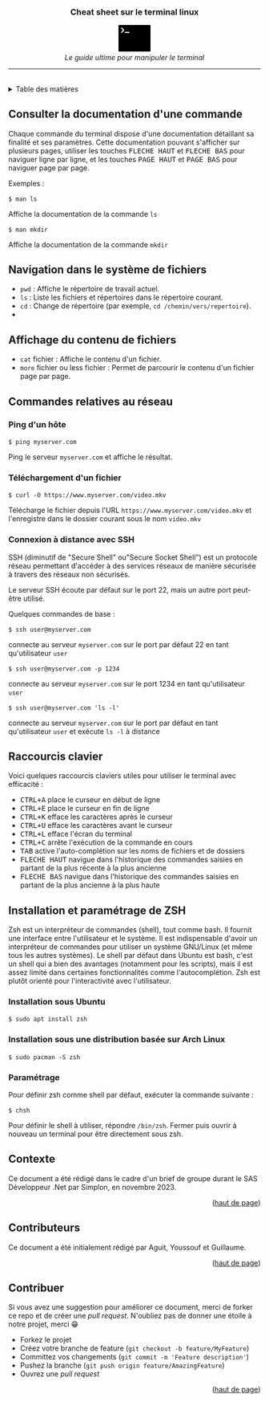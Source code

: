 <a name="top"></a>

<div align="center">
    <h3 align="center">Cheat sheet sur le terminal linux</h3>
    <p align="center">
        <img src="images/terminal-seeklogo.com.svg" width="64"><br>
        <i>Le guide ultime pour manipuler le terminal</i>
    </p>
</div>

***
<br>
<details>
    <summary>Table des matières</summary>
    <ul>
        <li>
            <a href="#">Installation et paramétrage de ZSH</a>
            <ul>
                <li><a href="#">Installation sous Ubuntu</a></li>
                <li><a href="#">Paramétrage</a></li>
            </ul>
        </li>
        <li><a href="#contexte">Contexte</a></li>
        <li><a href="#contributeurs">Contributeurs</a></li>
        <li><a href="#contribuer">Contribuer</a></li>
    </ul>
</details>

## Consulter la documentation d'une commande

Chaque commande du terminal dispose d'une documentation détaillant sa finalité et ses paramètres. Cette documentation pouvant s'afficher sur plusieurs pages, utiliser les touches <kbd>FLECHE HAUT</kbd> et <kbd>FLECHE BAS</kbd> pour naviguer ligne par ligne, et les touches <kbd>PAGE HAUT</kbd> et <kbd>PAGE BAS</kbd> pour naviguer page par page.

Exemples :

    $ man ls

Affiche la documentation de la commande `ls`

    $ man mkdir

Affiche la documentation de la commande `mkdir`

## Navigation dans le système de fichiers

- `pwd` : Affiche le répertoire de travail actuel.
- `ls` : Liste les fichiers et répertoires dans le répertoire courant.
- `cd` : Change de répertoire (par exemple, `cd /chemin/vers/repertoire`).
- 
## Affichage du contenu de fichiers

- `cat` fichier : Affiche le contenu d'un fichier.
- `more` fichier ou less fichier : Permet de parcourir le contenu d'un fichier page par page.

## Commandes relatives au réseau

### Ping d'un hôte

    $ ping myserver.com

Ping le serveur `myserver.com` et affiche le résultat.

### Téléchargement d'un fichier

    $ curl -O https://www.myserver.com/video.mkv

Télécharge le fichier depuis l'URL `https://www.myserver.com/video.mkv` et l'enregistre dans le dossier courant sous le nom `video.mkv`

### Connexion à distance avec SSH

SSH (diminutif de "Secure Shell" ou"Secure Socket Shell") est un protocole réseau permettant d'accéder à des services réseaux de manière sécurisée à travers des réseaux non sécurisés.

Le serveur SSH écoute par défaut sur le port 22, mais un autre port peut-être utilisé.

Quelques commandes de base :

    $ ssh user@myserver.com

connecte au serveur `myserver.com` sur le port par défaut 22 en tant qu'utilisateur `user`

    $ ssh user@myserver.com -p 1234

connecte au serveur `myserver.com` sur le port 1234 en tant qu'utilisateur `user`

    $ ssh user@myserver.com 'ls -l'

connecte au serveur `myserver.com` sur le port par défaut en tant qu'utilisateur `user` et exécute `ls -l` à distance
 
## Raccourcis clavier

Voici quelques raccourcis claviers utiles pour utiliser le terminal avec efficacité :

* <kbd>CTRL+A</kbd> place le curseur en début de ligne
* <kbd>CTRL+E</kbd> place le curseur en fin de ligne
* <kbd>CTRL+K</kbd> efface les caractères après le curseur
* <kbd>CTRL+U</kbd> efface les caractères avant le curseur
* <kbd>CTRL+L</kbd> efface l'écran du terminal
* <kbd>CTRL+C</kbd> arrête l'exécution de la commande en cours
* <kbd>TAB</kbd> active l'auto-complétion sur les noms de fichiers et de dossiers
* <kbd>FLECHE HAUT</kbd> navigue dans l'historique des commandes saisies en partant de la plus récente à la plus ancienne
* <kbd>FLECHE BAS</kbd> navigue dans l'historique des commandes saisies en partant de la plus ancienne à la plus haute

## Installation et paramétrage de ZSH

Zsh est un interpréteur de commandes (shell), tout comme bash. Il fournit une interface entre l'utilisateur et le système. Il est indispensable d'avoir un interpréteur de commandes pour utiliser un système GNU/Linux (et même tous les autres systèmes). Le shell par défaut dans Ubuntu est bash, c'est un shell qui a bien des avantages (notamment pour les scripts), mais il est assez limité dans certaines fonctionnalités comme l'autocomplétion. Zsh est plutôt orienté pour l'interactivité avec l'utilisateur.


### Installation sous Ubuntu

```
$ sudo apt install zsh
```
### Installation sous une distribution basée sur Arch Linux

```
$ sudo pacman -S zsh
```
### Paramétrage

Pour définir zsh comme shell par défaut, exécuter la commande suivante :

```
$ chsh
```

Pour définir le shell à utiliser, répondre `/bin/zsh`. Fermer puis ouvrir à nouveau un terminal pour être directement sous zsh.

## Contexte

Ce document a été rédigé dans le cadre d'un brief de groupe durant le SAS Développeur .Net par Simplon, en novembre 2023.

<p align="right">(<a href="#top">haut de page</a>)</p>

## Contributeurs

Ce document a été initialement rédigé par Aguit, Youssouf et Guillaume.

<p align="right">(<a href="#top">haut de page</a>)</p>

## Contribuer

Si vous avez une suggestion pour améliorer ce document, merci de forker ce repo et de créer une *pull request*. N'oubliez pas de donner une étoile à notre projet, merci 😁

* Forkez le projet
* Créez votre branche de feature (`git checkout -b feature/MyFeature`)
* Committez vos changements (`git commit -m 'Feature description'`)
* Pushez la branche (`git push origin feature/AmazingFeature`)
* Ouvrez une *pull request*

<p align="right">(<a href="#top">haut de page</a>)</p>